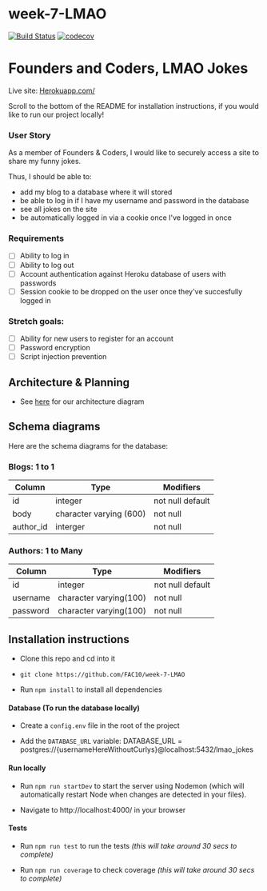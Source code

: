 # week-7-LMAO

[![Build Status](https://travis-ci.org/FAC10/week-7-LMAO.svg?branch=master)](https://travis-ci.org/FAC10/week-7-LMAO)
[![codecov](https://codecov.io/gh/FAC10/week-7-LMAO/branch/master/graph/badge.svg)](https://codecov.io/gh/FAC10/week-7-LMAO)

# Founders and Coders, LMAO Jokes

Live site: [Herokuapp.com/](http://lmao-jokes.herokuapp.com/)

Scroll to the bottom of the README for installation instructions, if you would like to run our project locally!

### User Story

As a member of Founders & Coders, I would like to securely access a site to share my funny jokes.

Thus, I should be able to:
* add my blog to a database where it will stored
* be able to log in if I have my username and password in the database
* see all jokes on the site
* be automatically logged in via a cookie once I've logged in once

### Requirements

- [ ] Ability to log in
- [ ] Ability to log out
- [ ] Account authentication against Heroku database of users with passwords
- [ ] Session cookie to be dropped on the user once they've succesfully logged in

### Stretch goals:

- [ ] Ability for new users to register for an account
- [ ] Password encryption
- [ ] Script injection prevention

## Architecture & Planning

 - See [here](https://cloud.githubusercontent.com/assets/15314681/24713610/1aadf580-1a1e-11e7-8f7e-4ce3e71239b8.png) for our architecture diagram

## Schema diagrams

Here are the schema diagrams for the database:

### Blogs: 1 to 1
Column | Type | Modifiers
--- | --- | ---
id | integer | not null default
body | character varying (600) | not null
author_id | interger | not null

### Authors: 1 to Many

Column | Type | Modifiers
--- | --- | ---
id | integer | not null default
username | character varying(100) | not null
password | character varying(100) | not null

## Installation instructions

 - Clone this repo and cd into it

  - `git clone https://github.com/FAC10/week-7-LMAO`

 - Run `npm install` to install all dependencies

#### Database (To run the database locally)

 - Create a `config.env` file in the root of the project

 - Add the `DATABASE_URL` variable: DATABASE_URL = postgres://{usernameHereWithoutCurlys}@localhost:5432/lmao_jokes

#### Run locally

 - Run `npm run startDev` to start the server using Nodemon (which will automatically restart Node when changes are detected in your files). 

 - Navigate to http://localhost:4000/ in your browser

#### Tests

 - Run `npm run test` to run the tests *(this will take around 30 secs to complete)*

 - Run `npm run coverage` to check coverage *(this will take around 30 secs to complete)*
